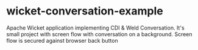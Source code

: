 # wicket-conversation-example
Apache Wicket application implementing CDI &amp; Weld Conversation. It's small project with screen flow with conversation on a background. Screen flow is secured against browser back button
